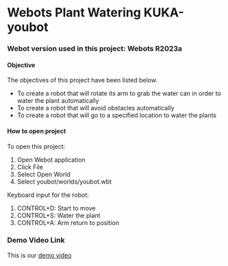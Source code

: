 # Webots Plant Watering KUKA-youbot

### Webot version used in this project: Webots R2023a

#### Objective

<p>The objectives of this project have been listed below.</p>

  <ul>
    <li>To create a robot that will rotate its arm to grab the water can in order to  water the plant automatically</li>
    <li>To create a robot that will avoid obstacles automatically</li>
    <li>To create a robot that will go to a specified location to water the plants</li>
  </ul>
  
#### How to open project

<p>To open this project:</p>
  
  <ol>
    <li>Open Webot application</li>
    <li>Click File</li>
    <li>Select Open World</li>
    <li>Select youbot/worlds/youbot.wbt</li>
  </ol>
  
<p>Keyboard input for the robot:</p>

  <ol>
    <li>CONTROL+D: Start to move</li>
    <li>CONTROL+S: Water the plant</li>
    <li>CONTROL+A: Arm return to position</li>
  </ol>

### Demo Video Link

<p>This is our <a href="https://drive.google.com/drive/folders/1mY--3TqlnX1gfmFwQ95KgqN0qKM7FRb8?usp=share_link" title="demo">demo video</a></p>
